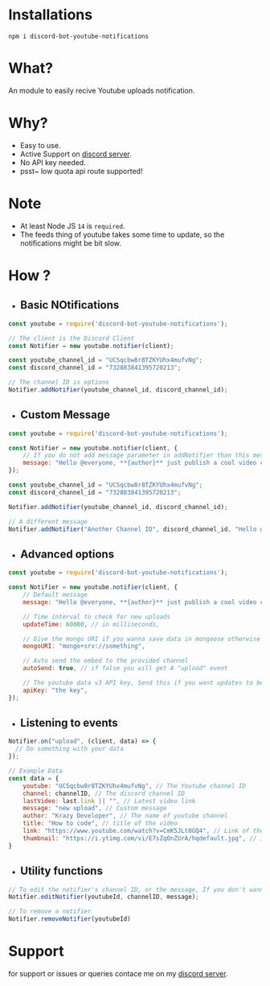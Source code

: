 # Installations
```
npm i discord-bot-youtube-notifications
```

# What?
An module to easily recive Youtube uploads notification.

# Why?
- Easy to use.
- Active Support on [discord server](https://discord.gg/XYnMTQNTFh).
- No API key needed.
- psst~ low quota api route supported!

# Note
- At least Node JS `14` is `required`.
- The feeds thing of youtube takes some time to update, so the notifications might be bit slow.

# How ?
- ## Basic NOtifications
```js
const youtube = require('discord-bot-youtube-notifications');

// The client is the Discord Client
const Notifier = new youtube.notifier(client);

const youtube_channel_id = "UCSqcbw8r8TZKYUhx4mufvNg";
const discord_channel_id = "732883841395720213";

// The channel ID is options
Notifier.addNotifier(youtube_channel_id, discord_channel_id);
```

- ## Custom Message
```js
const youtube = require('discord-bot-youtube-notifications');

const Notifier = new youtube.notifier(client, {
    // If you do not add message parameter in addNotifier than this message is used
    message: "Hello @everyone, **{author}** just publish a cool video called **{title}**\nGo show your support\n\nurl : {url}\n\nThumbnail: {thumbnail}"
});

const youtube_channel_id = "UCSqcbw8r8TZKYUhx4mufvNg";
const discord_channel_id = "732883841395720213";

Notifier.addNotifier(youtube_channel_id, discord_channel_id);

// A different message
Notifier.addNotifier("Another Channel ID", discord_channel_id, "Hello guys, A nerd called **{author}** just publish a shit video called **{title}**\nGo dislike it\n\nurl : {url}\nThumbnail: {thumbnail}");
```

- ## Advanced options
```js
const youtube = require('discord-bot-youtube-notifications');

const Notifier = new youtube.notifier(client, {
    // Default message
    message: "Hello @everyone, **{author}** just publish a cool video called **{title}**\nGo show your support\n\nurl : {url}",

    // Time interval to check for new uploads
    updateTime: 60000, // in milliseconds,

    // Give the mongo URI if you wanna save data in mongoose otherwise quick.db is used
    mongoURI: "mongo+srv://something",

    // Auto send the embed to the provided channel
    autoSend: true, // if false you will get A "upload" event

    // The youtube data v3 API key, Send this if you want updates to be fast and precise because without the key it take 10-15 minutes more time to get latest videos
    apiKey: "the key",
});
```

- ## Listening to events
```js
Notifier.on("upload", (client, data) => {
  // Do something with your data
});

// Example Data 
const data = {
    youtube: "UCSqcbw8r8TZKYUhx4mufvNg", // The Youtube channel ID
    channel: channelID, // The discord channel ID
    lastVideo: last.link || "", // Latest video link
    message: "new upload", // Custom message
    author: "Krazy Developer", // The name of youtube channel
    title: "How to code", // title of the video
    link: "https://www.youtube.com/watch?v=CmK5JLt0GQ4", // Link of the video
    thumbnail: "https://i.ytimg.com/vi/E7sZqOnZUrA/hqdefault.jpg", // image url of the thumbnail
}
```

- ## Utility functions
```js
// To edit the notifier's channel ID, or the message, If you don't wanna change one of the property just give undefined in its place
Notifier.editNotifier(youtubeId, channelID, message);

// To remove a notifier
Notifier.removeNotifier(youtubeId)
```

# Support
for support or issues or queries contace me on my [discord server](https://discord.gg/XYnMTQNTFh).
